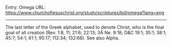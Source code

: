 Entry: Omega
URL: https://www.churchofjesuschrist.org/study/scriptures/bd/omega?lang=eng

---

The last letter of the Greek alphabet, used to denote Christ, who is the final goal of all creation (Rev. 1:8, 11; 21:6; 22:13; 3Â Ne. 9:18; D&C 19:1; 35:1; 38:1; 45:7; 54:1; 61:1; 95:17; 112:34; 132:66). See also Alpha.
